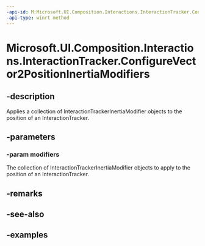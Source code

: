 ```yaml
---
-api-id: M:Microsoft.UI.Composition.Interactions.InteractionTracker.ConfigureVector2PositionInertiaModifiers(Windows.Foundation.Collections.IIterable{Microsoft.UI.Composition.Interactions.InteractionTrackerVector2InertiaModifier})
-api-type: winrt method
---
```


<!-- Method syntax.
public void InteractionTracker.ConfigureVector2PositionInertiaModifiers(IIterable<InteractionTrackerVector2InertiaModifier> modifiers)
-->

# Microsoft.UI.Composition.Interactions.InteractionTracker.ConfigureVector2PositionInertiaModifiers

## -description

Applies a collection of InteractionTrackerInertiaModifier objects to the position of an InteractionTracker.

## -parameters
### -param modifiers

The collection of InteractionTrackerInertiaModifier objects to apply to the position of an InteractionTracker.

## -remarks

## -see-also

## -examples

